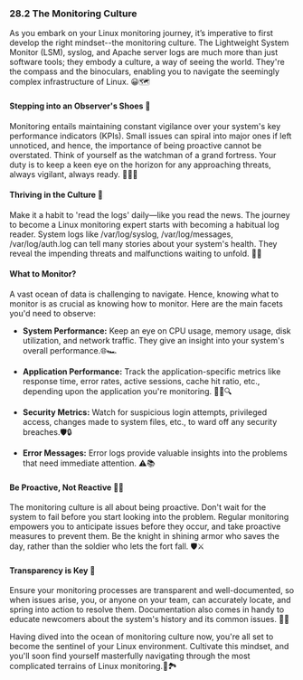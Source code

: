 ### 28.2 The Monitoring Culture

As you embark on your Linux monitoring journey, it’s imperative to first develop the right mindset--the monitoring culture. The Lightweight System Monitor (LSM), syslog, and Apache server logs are much more than just software tools; they embody a culture, a way of seeing the world. They're the compass and the binoculars, enabling you to navigate the seemingly complex infrastructure of Linux. 😀🗺️

#### Stepping into an Observer's Shoes 👞

Monitoring entails maintaining constant vigilance over your system's key performance indicators (KPIs). Small issues can spiral into major ones if left unnoticed, and hence, the importance of being proactive cannot be overstated. Think of yourself as the watchman of a grand fortress. Your duty is to keep a keen eye on the horizon for any approaching threats, always vigilant, always ready. 🏰💂‍♂️

#### Thriving in the Culture 🌳

Make it a habit to 'read the logs' daily—like you read the news. The journey to become a Linux monitoring expert starts with becoming a habitual log reader. System logs like /var/log/syslog, /var/log/messages, /var/log/auth.log can tell many stories about your system's health. They reveal the impending threats and malfunctions waiting to unfold. 📰💡

#### What to Monitor?

A vast ocean of data is challenging to navigate. Hence, knowing what to monitor is as crucial as knowing how to monitor. Here are the main facets you'd need to observe:

- **System Performance:** Keep an eye on CPU usage, memory usage, disk utilization, and network traffic. They give an insight into your system's overall performance.🌐🏎️
  
- **Application Performance:** Track the application-specific metrics like response time, error rates, active sessions, cache hit ratio, etc., depending upon the application you're monitoring. 👨‍💻🔍 

- **Security Metrics:** Watch for suspicious login attempts, privileged access, changes made to system files, etc., to ward off any security breaches.🛡️🔒 

- **Error Messages:** Error logs provide valuable insights into the problems that need immediate attention. ⚠️📚

#### Be Proactive, Not Reactive 🏃‍♂️

The monitoring culture is all about being proactive. Don't wait for the system to fail before you start looking into the problem. Regular monitoring empowers you to anticipate issues before they occur, and take proactive measures to prevent them. Be the knight in shining armor who saves the day, rather than the soldier who lets the fort fall. 🛡️⚔️

#### Transparency is Key 👀

Ensure your monitoring processes are transparent and well-documented, so when issues arise, you, or anyone on your team, can accurately locate, and spring into action to resolve them. Documentation also comes in handy to educate newcomers about the system's history and its common issues. 🧾📂

Having dived into the ocean of monitoring culture now, you're all set to become the sentinel of your Linux environment. Cultivate this mindset, and you'll soon find yourself masterfully navigating through the most complicated terrains of Linux monitoring.🌄🏞️